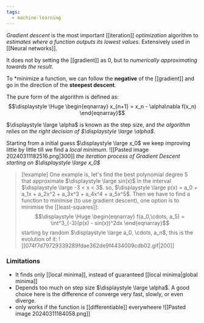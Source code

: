 ```yaml
---
tags:
  - machine-learning
---
```

*Gradient descent* is the most important [[iteration]] *optimization* algorithm to *estimates where a function outputs its lowest values*. Extensively used in [[Neural networks]].

It does not by setting the [[gradient]] as 0, but to *numerically approximating towards the result*.

To *minimize a function, we can follow the **negative** of the [[gradient]] and go in the direction of the **steepest descent**.

The pure form of the algorithm is defined as:
$$\displaystyle \Huge \begin{eqnarray} 
x_{n+1} = x_n - \alpha\nabla f(x_n)
\end{eqnarray}$$

$\displaystyle \large \alpha$ is known as the step size, and *the algorithm relies on the right decision of $\displaystyle \large \alpha$*.

Starting from a initial guess $\displaystyle \large x_0$ we keep improving little by little till we find a *local minimum*.
![[Pasted image 20240311182516.png|300]]
_the iteration process of Gradient Descent starting on $\displaystyle \large x_0$_

>[!example]
>One example is, let's find the best polynomial degree 5 that approximate $\displaystyle \large sin(x)$ in the interval $\displaystyle \large -3 < x < 3$.
>so, $\displaystyle \large p(x) = a_0 + a_1x + a_2x^2 + a_3x^3 + a_4x^4 + a_5x^5$.
>Then we have to find a function to minimise (to use gradient descent), one option is to minimise the [[least-squares]]:
>$$\displaystyle \Huge \begin{eqnarray} 
>f(a_0,\cdots, a_5) = \int^3_{-3}(p(x) - sin(x))^2dx
>\end{eqnarray}$$
>starting by random $\displaystyle \large a_0, \cdots, a_n$, this is the evolution of it:
>![[074f7d79729339289fdae362de9f4434009cdb02.gif|200]]

### Limitations
- It finds only [[local minima]], instead of guaranteed [[local minima|global minima]]
- Depends too much on step size $\displaystyle \large \alpha$. A good choice here is the difference of converge very fast, slowly, or even diverge.
- only works if the function is [[differentiable]] everywheere
![[Pasted image 20240311184058.png]]


